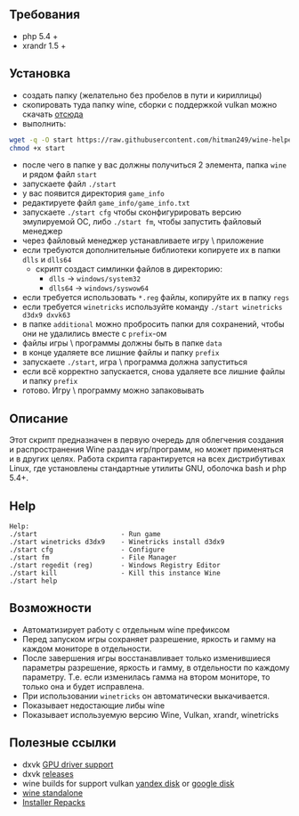 
## Требования

* php 5.4 + 
* xrandr 1.5 +

## Установка

* создать папку (желательно без пробелов в пути и кириллицы)
* скопировать туда папку wine, сборки с поддержкой vulkan можно скачать [отсюда](https://yadi.sk/d/IrofgqFSqHsPu) 
* выполнить:

```bash
wget -q -O start https://raw.githubusercontent.com/hitman249/wine-helpers/master/start
chmod +x start
```

* после чего в папке у вас должны получиться 2 элемента, папка `wine` и рядом файл `start`
* запускаете файл `./start`
* у вас появится директория `game_info`
* редактируете файл `game_info/game_info.txt`
* запускаете `./start cfg` чтобы сконфигурировать версию эмулируемой ОС, либо `./start fm`,
 чтобы запустить файловый менеджер
* через файловый менеджер устанавливаете игру \ приложение
* если требуются дополнительные библиотеки копируете их в папки `dlls` и `dlls64`
  - скрипт создаст симлинки файлов в директорию:
    - `dlls`   -> `windows/system32`
    - `dlls64` -> `windows/syswow64`
* если требуется использовать `*.reg` файлы, копируйте их в папку `regs`
* если требуется `winetricks` используйте команду `./start winetricks d3dx9 dxvk63`
* в папке `additional` можно пробросить папки для сохранений, чтобы они не удалились вместе с `prefix`-ом
* файлы игры \ программы должны быть в папке `data`
* в конце удаляете все лишние файлы и папку `prefix`
* запускаете `./start`, игра \ программа должна запуститься
* если всё корректно запускается, снова удаляете все лишние файлы и папку `prefix`
* готово. Игру \ программу можно запаковывать


## Описание 

Этот скрипт предназначен в первую очередь для облегчения
создания и распространения Wine раздач игр/программ, но может применяться
и в других целях. Работа скрипта гарантируется на всех дистрибутивах
Linux, где установлены стандартные утилиты GNU, оболочка bash и php 5.4+.


## Help

```text
Help:
./start                     - Run game
./start winetricks d3dx9    - Winetricks install d3dx9
./start cfg                 - Configure
./start fm                  - File Manager
./start regedit (reg)       - Windows Registry Editor
./start kill                - Kill this instance Wine
./start help
```

## Возможности

* Автоматизирует работу с отдельным wine префиксом
* Перед запуском игры сохраняет разрешение, яркость и гамму на каждом мониторе в отдельности.
* После завершения игры восстанавливает только изменившиеся параметры разрешение, яркость и гамму, 
в отдельности по каждому параметру. Т.е. если изменилась гамма на втором мониторе, то только она 
и будет исправлена.
* При использовании `winetricks` он автоматически выкачивается.
* Показывает недостающие либы wine
* Показывает используемую версию Wine, Vulkan, xrandr, winetricks
 
 
 ## Полезные ссылки
 
 * dxvk [GPU driver support](https://github.com/doitsujin/dxvk/wiki/Driver-support)
 * dxvk [releases](https://github.com/doitsujin/dxvk/releases)
 * wine builds for support vulkan [yandex disk](https://yadi.sk/d/IrofgqFSqHsPu) 
 or [google disk](https://drive.google.com/open?id=1fTfJQhQSzlEkY-j3g0H6p4lwmQayUNSR)
 * [wine standalone](https://lutris.net/files/runners/)
 * [Installer Repacks](https://repacks.net/)
 